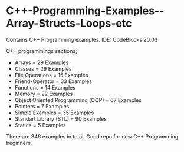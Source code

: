 # C++-Programming-Examples--Array-Structs-Loops-etc
Contains C++ Programming examples. IDE: CodeBlocks 20.03 

C++ programmings sections;
- Arrays = 29 Examples
- Classes = 29 Examples
- File Operations = 15 Examples
- Friend-Operator = 33 Examples
- Functions = 14 Examples
- Memory = 22 Examples
- Object Oriented Programming (OOP) = 67 Examples
- Pointers = 7 Examples
- Simple Examples = 35 Examples
- Standart Library (STL) = 90 Examples
- Statics = 5 Examples

There are 346 examples in total. Good repo for new C++ Programming beginners.